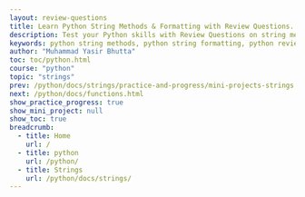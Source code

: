 ```yaml
---
layout: review-questions
title: Learn Python String Methods & Formatting with Review Questions.
description: Test your Python skills with Review Questions on string methods and formatting. Great for beginners learning Python strings through hands-on practice.
keywords: python string methods, python string formatting, python review questions, python quiz, learn python strings, string methods in python, python string exercises, python for beginners, python string functions, python interview questions.
author: "Muhammad Yasir Bhutta"
toc: toc/python.html
course: "python"
topic: "strings"
prev: /python/docs/strings/practice-and-progress/mini-projects-strings.html
next: /python/docs/functions.html
show_practice_progress: true
show_mini_project: null
show_toc: true
breadcrumb:
  - title: Home
    url: /
  - title: python
    url: /python/
  - title: Strings
    url: /python/docs/strings/
---
```


